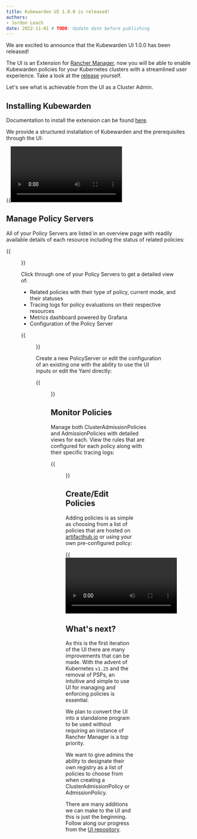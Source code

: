 ```yaml
---
title: Kubewarden UI 1.0.0 is released!
authors:
- Jordon Leach 
date: 2022-11-01 # TODO: Update date before publishing
---
```


We are excited to announce that the Kubewarden UI 1.0.0 has been released!

The UI is an Extension for [Rancher Manager](https://github.com/rancher/rancher/), now you will be able to enable Kubewarden policies for your Kubernetes clusters with a streamlined user experience. Take a look at the [release](https://github.com/kubewarden/ui/releases/) yourself.

Let's see what is achievable from the UI as a Cluster Admin.

## Installing Kubewarden

Documentation to install the extension can be found [here](https://docs.kubewarden.io/operator-manual//ui-extension/install). 

We provide a structured installation of Kubewarden and the prerequisites through the UI:

{{<video src="/images/ui/ui-install.mp4" type="video/mp4">}}

## Manage Policy Servers

All of your Policy Servers are listed in an overview page with readily available details of each resource including the status of related policies:

{{<figure src="/images/ui/policyserver-list.png" alt="policy servers list view">}}

Click through one of your Policy Servers to get a detailed view of:

- Related policies with their type of policy, current mode, and their statuses
- Tracing logs for policy evaluations on their respective resources
- Metrics dashboard powered by Grafana
- Configuration of the Policy Server

{{<figure src="/images/ui/policyserver-detail.png" alt="policy server detail view">}}

Create a new PolicyServer or edit the configuration of an existing one with the ability to use the UI inputs or edit the Yaml directly:

{{<figure src="/images/ui/policyserver-create.png" alt="policy server configuration">}}

## Monitor Policies

Manage both ClusterAdmissionPolicies and AdmissionPolicies with detailed views for each. View the rules that are configured for each policy along with their specific tracing logs:

{{<figure src="/images/ui/policy-detail.png" alt="admission policy detail view">}}

## Create/Edit Policies

Adding policies is as simple as choosing from a list of policies that are hosted on [artifacthub.io](https://artifacthub.io/packages/search?kind=13) or using your own pre-configured policy:

{{<video src="/images/ui/ui-create-policy.mp4" type="video/mp4">}}

## What's next?

As this is the first iteration of the UI there are many improvements that can be made. With the advent of Kubernetes `v1.25` and the removal of PSPs, an intuitive and simple to use UI for managing and enforcing policies is essential.

We plan to convert the UI into a standalone program to be used without requiring an instance of Rancher Manager is a top priority. 

We want to give admins the ability to designate their own registry as a list of policies to choose from when creating a ClusterAdmissionPolicy or AdmissionPolicy.

There are many additions we can make to the UI and this is just the beginning. Follow along our progress from the [UI repository](https://github.com/kubewarden/UI).